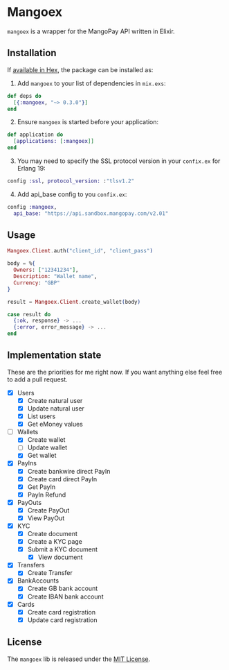 # Mangoex

`mangoex` is a wrapper for the MangoPay API written in Elixir.

## Installation

If [available in Hex](https://hex.pm/docs/publish), the package can be installed as:

  1. Add `mangoex` to your list of dependencies in `mix.exs`:

```elixir
def deps do
  [{:mangoex, "~> 0.3.0"}]
end
```

  2. Ensure `mangoex` is started before your application:

```elixir
def application do
  [applications: [:mangoex]]
end
```

 3. You may need to specify the SSL protocol version in your `confix.ex` for Erlang 19:

```elixir
config :ssl, protocol_version: :"tlsv1.2"
```

 4. Add api_base config to you `confix.ex`:

```elixir
config :mangoex,
  api_base: "https://api.sandbox.mangopay.com/v2.01"
```

## Usage

```elixir
Mangoex.Client.auth("client_id", "client_pass")

body = %{
  Owners: ["12341234"],
  Description: "Wallet name",
  Currency: "GBP"
}

result = Mangoex.Client.create_wallet(body)

case result do
  {:ok, response} -> ...
  {:error, error_message} -> ...
end
```

## Implementation state

These are the priorities for me right now. If you want anything else feel free to add a pull request.

- [x] Users
  - [x] Create natural user
  - [x] Update natural user
  - [x] List users
  - [x] Get eMoney values
- [ ] Wallets
  - [x] Create wallet
  - [ ] Update wallet
  - [x] Get wallet
- [x] PayIns
  - [x] Create bankwire direct PayIn
  - [x] Create card direct PayIn
  - [x] Get PayIn
  - [x] PayIn Refund
- [x] PayOuts
 	- [x] Create PayOut
 	- [x] View PayOut
- [x] KYC
 	- [x] Create document
  - [x] Create a KYC page
  - [x] Submit a KYC document
 	- [x] View document   
- [x] Transfers
 	- [x] Create Transfer
- [x] BankAccounts
 	- [x] Create GB bank account
 	- [x] Create IBAN bank account
- [x] Cards
  - [x] Create card registration
  - [x] Update card registration

## License

The `mangoex` lib is released under the [MIT License](http://www.opensource.org/licenses/MIT).
